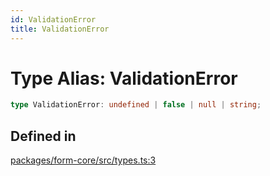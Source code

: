 ```yaml
---
id: ValidationError
title: ValidationError
---
```


# Type Alias: ValidationError

```ts
type ValidationError: undefined | false | null | string;
```

## Defined in

[packages/form-core/src/types.ts:3](https://github.com/TanStack/form/blob/096bbc41b8af89898a5cd7700fd416a5eaa03028/packages/form-core/src/types.ts#L3)
